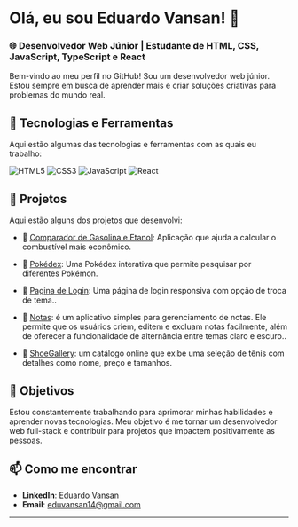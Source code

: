 # Olá, eu sou Eduardo Vansan! 👋

### 🌐 Desenvolvedor Web Júnior | Estudante de HTML, CSS, JavaScript, TypeScript e React

Bem-vindo ao meu perfil no GitHub! Sou um desenvolvedor web júnior. Estou sempre em busca de aprender mais e criar soluções criativas para problemas do mundo real.

## 🚀 Tecnologias e Ferramentas
Aqui estão algumas das tecnologias e ferramentas com as quais eu trabalho:

![HTML5](https://img.shields.io/badge/HTML5-E34F26?style=for-the-badge&logo=html5&logoColor=white) ![CSS3](https://img.shields.io/badge/CSS3-1572B6?style=for-the-badge&logo=css3&logoColor=white) ![JavaScript](https://img.shields.io/badge/JavaScript-F7DF1E?style=for-the-badge&logo=javascript&logoColor=black) ![React](https://img.shields.io/badge/React-20232A?style=for-the-badge&logo=react&logoColor=61DAFB) 

## 📂 Projetos
Aqui estão alguns dos projetos que desenvolvi:

- 🔗 [Comparador de Gasolina e Etanol](https://vansaneduardo.github.io/gasolinaVsEtanol/): Aplicação que ajuda a calcular o combustível mais econômico.
  
- 🔗 [Pokédex](https://vansaneduardo.github.io/pokedex/): Uma Pokédex interativa que permite pesquisar por diferentes Pokémon.
  
-  🔗 [Pagina de Login](https://vansaneduardo.github.io/loginPage/): Uma página de login responsiva com opção de troca de tema..
  
-  🔗 [Notas](https://vansaneduardo.github.io/notes/): é um aplicativo simples para gerenciamento de notas. Ele permite que os usuários criem, editem e excluam notas facilmente, além de oferecer a funcionalidade de alternância entre temas claro e escuro..
  
-  🔗 [ShoeGallery](https://vansaneduardo.github.io/ShoeGallery/):  um catálogo online que exibe uma seleção de tênis com detalhes como nome, preço e tamanhos.
  
## 🎯 Objetivos
Estou constantemente trabalhando para aprimorar minhas habilidades e aprender novas tecnologias. Meu objetivo é me tornar um desenvolvedor web full-stack e contribuir para projetos que impactem positivamente as pessoas.

## 📫 Como me encontrar
- **LinkedIn**: [Eduardo Vansan](https://www.linkedin.com/in/eduardovansan)
- **Email**: eduvansan14@gmail.com
---



